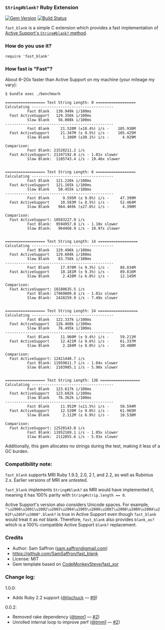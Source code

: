 ### `String#blank?` Ruby Extension

[![Gem Version](https://badge.fury.io/rb/fast_blank.png)](http://badge.fury.io/rb/fast_blank) [![Build Status](https://travis-ci.org/SamSaffron/fast_blank.png?branch=master)](https://travis-ci.org/SamSaffron/fast_blank)

`fast_blank` is a simple C extension which provides a fast implementation of [Active Support's `String#blank?` method](http://api.rubyonrails.org/classes/String.html#method-i-blank-3F).

### How do you use it?

    require 'fast_blank'

### How fast is "Fast"?

About 6–20x faster than Active Support on my machine (your mileage my vary):

```
$ bundle exec ./benchmark

================== Test String Length: 0 ==================
Calculating -------------------------------------
          Fast Blank   130.949k i/100ms
  Fast ActiveSupport   129.356k i/100ms
          Slow Blank    56.008k i/100ms
-------------------------------------------------
          Fast Blank     21.520M (±10.4%) i/s -    105.938M
  Fast ActiveSupport     21.347M (± 9.5%) i/s -    105.425M
          Slow Blank      1.106M (±30.1%) i/s -      4.929M

Comparison:
          Fast Blank: 21520211.2 i/s
  Fast ActiveSupport: 21347192.0 i/s - 1.01x slower
          Slow Blank:  1105743.4 i/s - 19.46x slower


================== Test String Length: 6 ==================
Calculating -------------------------------------
          Fast Blank   121.226k i/100ms
  Fast ActiveSupport   121.165k i/100ms
          Slow Blank    50.455k i/100ms
-------------------------------------------------
          Fast Blank      9.595M (± 9.8%) i/s -     47.399M
  Fast ActiveSupport     10.583M (± 8.5%) i/s -     52.464M
          Slow Blank    964.469k (±27.6%) i/s -      4.390M

Comparison:
  Fast ActiveSupport: 10583227.9 i/s
          Fast Blank:  9594957.8 i/s - 1.10x slower
          Slow Blank:   964468.9 i/s - 10.97x slower


================== Test String Length: 14 ==================
Calculating -------------------------------------
          Fast Blank   129.496k i/100ms
  Fast ActiveSupport   129.604k i/100ms
          Slow Blank    83.756k i/100ms
-------------------------------------------------
          Fast Blank     17.970M (± 9.3%) i/s -     88.834M
  Fast ActiveSupport     18.181M (± 9.3%) i/s -     89.816M
          Slow Blank      2.428M (± 6.8%) i/s -     12.145M

Comparison:
  Fast ActiveSupport: 18180635.5 i/s
          Fast Blank: 17969809.8 i/s - 1.01x slower
          Slow Blank:  2428259.9 i/s - 7.49x slower


================== Test String Length: 24 ==================
Calculating -------------------------------------
          Fast Blank   122.337k i/100ms
  Fast ActiveSupport   126.468k i/100ms
          Slow Blank    76.495k i/100ms
-------------------------------------------------
          Fast Blank     11.960M (± 9.4%) i/s -     59.211M
  Fast ActiveSupport     12.421M (± 9.6%) i/s -     61.337M
          Slow Blank      2.104M (± 8.0%) i/s -     10.480M

Comparison:
  Fast ActiveSupport: 12421448.7 i/s
          Fast Blank: 11959811.7 i/s - 1.04x slower
          Slow Blank:  2103905.1 i/s - 5.90x slower


================== Test String Length: 136 ==================
Calculating -------------------------------------
          Fast Blank   123.617k i/100ms
  Fast ActiveSupport   123.682k i/100ms
          Slow Blank    76.362k i/100ms
-------------------------------------------------
          Fast Blank     11.952M (±11.5%) i/s -     58.594M
  Fast ActiveSupport     12.520M (± 9.0%) i/s -     61.965M
          Slow Blank      2.112M (± 6.9%) i/s -     10.538M

Comparison:
  Fast ActiveSupport: 12520143.0 i/s
          Fast Blank: 11952169.1 i/s - 1.05x slower
          Slow Blank:  2112055.6 i/s - 5.93x slower
```

Additionally, this gem allocates no strings during the test, making it less of a GC burden.

### Compatibility note:

`fast_blank` supports MRI Ruby 1.9.3, 2.0, 2.1, and 2.2, as well as Rubinius 2.x. Earlier versions of MRI are untested.

`fast_blank` implements `String#blank?` as MRI would have implemented it, meaning it has 100% parity with `String#strip.length == 0`.

Active Support's version also considers Unicode spaces.  For example, `"\u2000\u2001\u2002\u2003\u2004\u2005\u2006\u2007\u2008\u2009\u200A\u202F\u205F\u3000".blank?` is true in Active Support even though `fast_blank` would treat it as *not* blank.  Therefore, `fast_blank` also provides `blank_as?` which is a 100%-compatible Active Support `blank?` replacement.

### Credits

* Author: Sam Saffron (sam.saffron@gmail.com)
* https://github.com/SamSaffron/fast_blank
* License: MIT
* Gem template based on [CodeMonkeySteve/fast_xor](https://github.com/CodeMonkeySteve/fast_xor)

### Change log:

1.0.0:
  - Adds Ruby 2.2 support ([@tjschuck](https://github.com/tjschuck) — [#9](https://github.com/SamSaffron/fast_blank/pull/9))

0.0.2:
  - Removed rake dependency ([@tmm1](https://github.com/tmm1) — [#2](https://github.com/SamSaffron/fast_blank/pull/2))
  - Unrolled internal loop to improve perf ([@tmm1](https://github.com/tmm1) — [#2](https://github.com/SamSaffron/fast_blank/pull/2))
